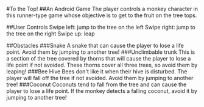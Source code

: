 #To the Top!
##An Android Game
The player controls a monkey character in this runner-type game whose objective is to get to the fruit on the tree tops.

##User Controls
Swipe left: jump to the tree on the left
Swipe right: jump to the tree on the right
Swipe up: leap

##Obstacles
###Snake
A snake that can cause the player to lose a life point. Avoid them by jumping to another tree!
###Unclimbable trunk
This is a section of the tree covered by thorns that will cause the player to lose a life point if not avoided. These thorns cover all three trees, so avoid them by leaping!
###Bee Hive
Bees don't like it when their hive is disturbed. The player will fall off the tree if not avoided. Avoid them by jumping to another tree!
###Coconut
Coconuts tend to fall from the tree and can cause the player to lose a life point. If the monkey detects a falling coconut, avoid it by jumping to another tree!

